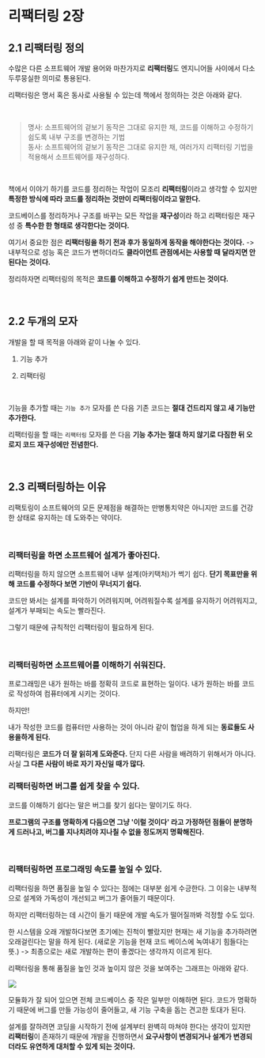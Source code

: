# 리팩터링 2장

## 2.1 리팩터링 정의

수많은 다른 소프트웨어 개발 용어와 마찬가지로 **리팩터링**도 엔지니어들 사이에서 다소 두루뭉실한 의미로 통용된다.

리팩터링은 명서 혹은 동사로 사용될 수 있는데 책에서 정의하는 것은 아래와 같다.

<br>

> 명사: 소프트웨어의 겉보기 동작은 그대로 유지한 채, 코드를 이해하고 수정하기 쉽도록 내부 구조를 변경하는 기법 <br>동사: 소프트웨어의 겉보기 동작은 그대로 유지한 채, 여러가지 리팩터링 기법을 적용해서 소프트웨어를 재구성하다.

<br>

책에서 이야기 하기를 코드를 정리하는 작업이 모조리 **리팩터링**이라고 생각할 수 있지만 **특정한 방식에 따라 코드를 정리하는 것만이 리팩터링이라고 말한다.**

코드베이스를 정리하거나 구조를 바꾸는 모든 작업을 **재구성**이라 하고 리팩터링은 재구성 중 **특수한 한 형태로 생각한다는 것이다.**

여기서 중요한 점은 **리팩터링을 하기 전과 후가 동일하게 동작을 해야한다는 것이다.** -> 내부적으로 성능 혹은 코드가 변하더라도 **클라이언트 관점에서는 사용할 때 달라지면 안된다는 것이다.**

정리하자면 리팩터링의 목적은 **코드를 이해하고 수정하기 쉽게 만드는 것이다.**

<br>

## 2.2 두개의 모자

개발을 할 때 목적을 아래와 같이 나눌 수 있다.

1. 기능 추가

2. 리팩터링

<br>

기능을 추가할 때는 `기능 추가` 모자를 쓴 다음 기존 코드는 **절대 건드리지 않고 새 기능만 추가한다.**

리팩터링을 할 때는 `리팩터링` 모자를 쓴 다음 **기능 추가는 절대 하지 않기로 다짐한 뒤 오로지 코드 재구성에만 전념한다.**

<br>

## 2.3 리팩터링하는 이유

리팩토링이 소프트웨어의 모든 문제점을 해결하는 만병통치약은 아니지만 코드를 건강한 상태로 유지하는 데 도와주는 약이다.

<br>

### 리팩터링을 하면 소프트웨어 설계가 좋아진다.

리팩터링을 하지 않으면 소프트웨어 내부 설계(아키택처)가 썩기 쉽다. **단기 목표만을 위해 코드를 수정하다 보면 기반이 무너지기 쉽다.**

코드만 봐서는 설계를 파악하기 어려워지며, 어려워질수록 설계를 유지하기 어려워지고, 설계가 부패되는 속도는 빨라진다.

그렇기 때문에 규칙적인 리팩터링이 필요하게 된다.

<br>

### 리팩터링하면 소프트웨어를 이해하기 쉬워진다.

프로그래밍은 내가 원하는 바를 정확히 코드로 표현하는 일이다. 내가 원하는 바를 코드로 작성하여 컴퓨터에게 시키는 것이다.

하지만!

내가 작성한 코드를 컴퓨터만 사용하는 것이 아니라 같이 협업을 하게 되는 **동료들도 사용을하게 된다.**

리팩터링은 **코드가 더 잘 읽히게 도와준다.** 단지 다른 사람을 배려하기 위해서가 아니다. 사실 **그 다른 사람이 바로 자기 자신일 때가 많다.**

<bt>

### 리팩터링하면 버그를 쉽게 찾을 수 있다.

코드를 이해하기 쉽다는 말은 버그를 찾기 쉽다는 말이기도 하다.

**프로그램의 구조를 명확하게 다듬으면 그냥 '이럴 것이다' 라고 가정하던 점들이 분명하게 드러나고, 버그를 지나치려야 지나칠 수 없을 정도꺼지 명확해진다.**

<br>

### 리팩터링하면 프로그래밍 속도를 높일 수 있다.

리팩터링을 하면 품질을 높일 수 있다는 점에는 대부분 쉽게 수긍한다. 그 이유는 내부적으로 설계와 가독성이 개선되고 버그가 줄어들기 때문이다.

하지만 리팩터링하는 데 시간이 들기 때문에 개발 속도가 떨어질까봐 걱정할 수도 있다.

한 시스템을 오래 개발하다보면 초기에는 진척이 빨랐지만 현재는 새 기능을 추가하려면 오래걸린다는 말을 하게 된다. (새로운 기능을 현재 코드 베이스에 녹여내기 힘들다는 뜻.) -> 최종으로는 새로 개발하는 편이 좋겠다는 생각까지 이르게 된다.

리팩터링을 통해 품질을 높인 것과 높이지 않은 것을 보여주는 그래프는 아래와 같다.

<img src = https://user-images.githubusercontent.com/74294325/169425233-4bbf8bcf-51bf-44b0-8b84-22fc957789d5.png>

<br>

모듈화가 잘 되어 있으면 전체 코드베이스 중 작은 일부만 이해하면 된다. 코드가 명확하기 때문에 버그를 만들 가능성이 줄어들고, 새 기능 구축을 돕는 견고한 토대가 된다.

설계를 잘하려면 코딩을 시작하기 전에 설계부터 완벽히 마쳐야 한다는 생각이 있지만 **리팩터링**이 존재하기 때문에 개발을 진행하면서 **요구사항이 변경되거나 설계가 변경되더라도 유연하게 대처할 수 있게 되는 것이다.**
